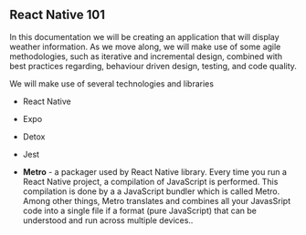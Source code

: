 ## React Native 101

In this documentation we will be creating an  application that will display weather information. As we move along, we will make use of some agile methodologies, such as iterative and incremental design, combined with best practices regarding, behaviour driven design, testing, and code quality.

We will make use of several technologies and libraries
- React Native

- Expo

- Detox

- Jest

- **Metro** - a packager used by React Native library. Every time you run a React Native project, a compilation of JavaScript is performed. This compilation is done by a a JavaScript bundler which is called Metro. Among other things, Metro translates and combines all your JavasSript code into a single file if a format (pure JavaScript) that can be understood and run across multiple devices..
